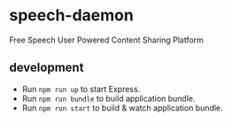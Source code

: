 # speech-daemon
Free Speech User Powered Content Sharing Platform

## development
* Run `npm run up` to start Express.
* Run `npm run bundle` to build application bundle.
* Run `npm run start` to build & watch application bundle.
